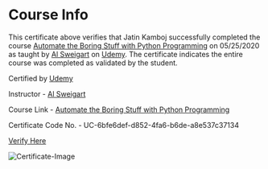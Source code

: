 # Course Info

This certificate above verifies that Jatin Kamboj successfully completed the course 
[Automate the Boring Stuff with Python Programming](https://www.udemy.com/course/automate/) on 05/25/2020 as taught by [Al Sweigart](https://www.udemy.com/user/al-sweigart/) on [Udemy](https://www.udemy.com/).
The certificate indicates the entire course was completed as validated by the student.

Certified by [Udemy](https://www.udemy.com/)

Instructor - [Al Sweigart](https://www.udemy.com/user/al-sweigart/)

Course Link - [Automate the Boring Stuff with Python Programming](https://www.udemy.com/course/automate/)

Certificate Code No. - UC-6bfe6def-d852-4fa6-b6de-a8e537c37134

[Verify Here](https://www.udemy.com/certificate/UC-6bfe6def-d852-4fa6-b6de-a8e537c37134/)

![Certificate-Image](https://udemy-certificate.s3.amazonaws.com/image/UC-6bfe6def-d852-4fa6-b6de-a8e537c37134.jpg?v=1590416826000)
